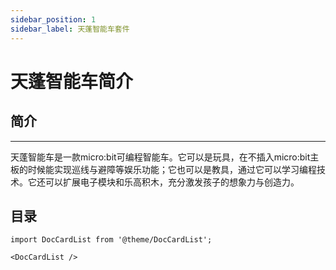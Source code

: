 ```yaml
---
sidebar_position: 1
sidebar_label: 天蓬智能车套件
---
```


# 天蓬智能车简介

## 简介
---

天蓬智能车是一款micro:bit可编程智能车。它可以是玩具，在不插入micro:bit主板的时候能实现巡线与避障等娱乐功能；它也可以是教具，通过它可以学习编程技术。它还可以扩展电子模块和乐高积木，充分激发孩子的想象力与创造力。

## 目录

```mdx-code-block
import DocCardList from '@theme/DocCardList';

<DocCardList />
```
